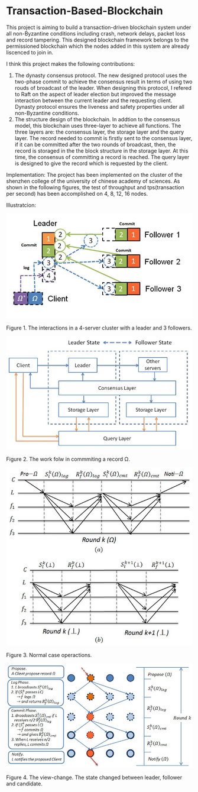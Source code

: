# Transaction-Based-Blockchain

This project is aiming to build a transaction-driven blockchain system under all non-Byzantine conditions including crash, network delays, packet loss and record tampering. This designed blockchain framework belongs to the permissioned blockchain which the nodes added in this system are already liscenced to join in.

I think this project makes the following contributions:
1. The dynasty consensus protocol. The new designed protocol uses the two-phase commit to achieve the consensus result in terms of using two rouds of broadcast of the leader. When designing this protocol, I refered to Raft on the aspect of leader election but improved the message interaction between the current leader and the requesting client. Dynasty protocol ensures the liveness and safety properties under all non-Byzantine conditions.
2. The structure design of the blockchain. In addtion to the consensus model, this blockchain uses three-layer to achieve all functions. The three layers are: the consensus layer, the storage layer and the query layer. The record needed to commit is firstly sent to the consensus layer, if it can be committed after the two rounds of broadcast, then, the record is storaged in the the block structure in the storage layer. At this time, the consensus of committing a record is reached. The query layer is designed to give the record which is requested by the client.

Implementation:
The project has been implemented on the cluster of the shenzhen college of the university of chinese academy of sciences. As shown in the following figures, the test of throughput and tps(transaction per second) has been accomplished on 4, 8, 12, 16 nodes. 

Illustratcion:

![Figure 1. Work folw](https://github.com/thatisedward/Transaction-Based-Blockchain/blob/master/Screenshots/work_flow.JPG)

Figure 1. The interactions in a 4-server cluster with a leader and 3 followers.

![Figure 2. Three-layer design](https://github.com/thatisedward/Transaction-Based-Blockchain/blob/master/Screenshots/three_layer_design.JPG)

Figure 2. The work folw in commmiting a record Ω. 

![Figure 3. Two-step commit](https://github.com/thatisedward/Transaction-Based-Blockchain/blob/master/Screenshots/dy_.JPG)

Figure 3. Normal case operactions.

![Figure 4. View-change](https://github.com/thatisedward/Transaction-Based-Blockchain/blob/master/Screenshots/flow.JPG)

Figure 4. The view-change. The state changed between leader, follower and candidate.
